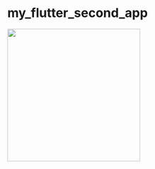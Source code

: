 # my_flutter_second_app

<img src="https://github.com/3264harshitakevadiya/harshita_flutter/assets/133105068/05212338-ede4-4bb2-933e-d800d1168a89" width="300px">
